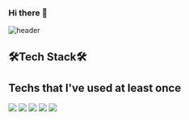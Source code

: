 ### Hi there 👋

![header](https://capsule-render.vercel.app/api?type=wave&color=auto&height=300&section=header&text=Welcome&fontSize=90)

## 🛠️Tech Stack🛠️
## Techs that I've used at least once
<img src="https://img.shields.io/badge/Python-3776AB?style=for-the-badge&logo=Python&logoColor=9cf"> <img src="https://img.shields.io/badge/C-A8B9CC?style=for-the-badge&logo=C&logoColor=grey"> <img src="https://img.shields.io/badge/C++-00599C?style=for-the-badge&logo=C%2B%2B&logoColor=blue"> <img src="https://img.shields.io/badge/SpringBoot-6DB33F?style=for-the-badge&logo=SpringBoot&logoColor=green"> <img src="https://img.shields.io/badge/Mysql-4479A1?style=for-the-badge&logo=Mysql&logoColor=yellow">
